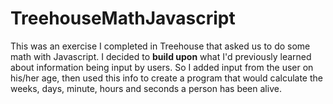 # TreehouseMathJavascript
This was an exercise I completed in Treehouse that asked us to do some math with Javascript. I decided to <strong>build upon</strong> what I'd previously learned about information being input by users. So I added input from the user on his/her age, then used this info to create a program that would calculate the weeks, days, minute, hours and seconds a person has been alive.
